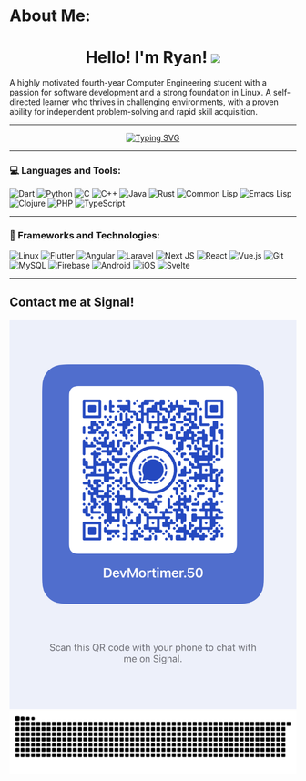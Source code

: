 # About Me:

<h1 align="center"><b>Hello! I'm Ryan!</b> <img src="https://media.giphy.com/media/hvRJCLFzcasrR4ia7z/giphy.gif" width="35"></h1>

A highly motivated fourth-year Computer Engineering student with a passion for software development and a strong foundation in Linux. A self-directed learner who thrives in challenging environments, with a proven ability for independent problem-solving and rapid skill acquisition.

---

<div align="center">
<a href="https://git.io/typing-svg"><img src="https://readme-typing-svg.demolab.com?font=Fira+Code&pause=1000&color=F75E3A&width=435&lines=Linux+and+Emacs+Enthusiast" alt="Typing SVG" /></a>
</div>

---

### 💻 Languages and Tools:

![Dart](https://img.shields.io/badge/dart-%230175C2.svg?style=for-the-badge&logo=dart&logoColor=white)
![Python](https://img.shields.io/badge/python-3670A0?style=for-the-badge&logo=python&logoColor=ffdd54)
![C](https://img.shields.io/badge/c-%2300599C.svg?style=for-the-badge&logo=c&logoColor=white)
![C++](https://img.shields.io/badge/c++-%2300599C.svg?style=for-the-badge&logo=c%2B%2B&logoColor=white)
![Java](https://img.shields.io/badge/java-%23ED8B00.svg?style=for-the-badge&logo=java&logoColor=white)
![Rust](https://img.shields.io/badge/rust-%23000000.svg?style=for-the-badge&logo=rust&logoColor=white)
![Common Lisp](https://img.shields.io/badge/common%20lisp-%23333333.svg?style=for-the-badge&logo=lisp&logoColor=white)
![Emacs Lisp](https://img.shields.io/badge/emacs%20lisp-%237F5AB6.svg?style=for-the-badge&logo=gnu-emacs&logoColor=white)
![Clojure](https://img.shields.io/badge/clojure-%235A9442.svg?style=for-the-badge&logo=clojure&logoColor=white)
![PHP](https://img.shields.io/badge/php-%23777BB4.svg?style=for-the-badge&logo=php&logoColor=white)
![TypeScript](https://img.shields.io/badge/typescript-%23007ACC.svg?style=for-the-badge&logo=typescript&logoColor=white)

---

### 🚀 Frameworks and Technologies:

![Linux](https://img.shields.io/badge/Linux-FCC624?style=for-the-badge&logo=linux&logoColor=black)
![Flutter](https://img.shields.io/badge/Flutter-%2302569B.svg?style=for-the-badge&logo=Flutter&logoColor=white)
![Angular](https://img.shields.io/badge/angular-%23DD0031.svg?style=for-the-badge&logo=angular&logoColor=white)
![Laravel](https://img.shields.io/badge/laravel-%23FF2D20.svg?style=for-the-badge&logo=laravel&logoColor=white)
![Next JS](https://img.shields.io/badge/Next-black?style=for-the-badge&logo=next.js&logoColor=white)
![React](https://img.shields.io/badge/react-%2320232a.svg?style=for-the-badge&logo=react&logoColor=%2361DAFB)
![Vue.js](https://img.shields.io/badge/vuejs-%2335495e.svg?style=for-the-badge&logo=vuedotjs&logoColor=%234FC08D)
![Git](https://img.shields.io/badge/git-%23F05033.svg?style=for-the-badge&logo=git&logoColor=white)
![MySQL](https://img.shields.io/badge/mysql-%2300f.svg?style=for-the-badge&logo=mysql&logoColor=white)
![Firebase](https://img.shields.io/badge/firebase-%23039BE5.svg?style=for-the-badge&logo=firebase)
![Android](https://img.shields.io/badge/Android-3DDC84?style=for-the-badge&logo=android&logoColor=white)
![iOS](https://img.shields.io/badge/iOS-000000?style=for-the-badge&logo=ios&logoColor=white)
![Svelte](https://img.shields.io/badge/svelte-%23f1413d.svg?style=for-the-badge&logo=svelte&logoColor=white)

---

## Contact me at Signal!
<div align="center">
	<img src="signal.png" alt="signal-qr" />
</div>

<picture>
  <source media="(prefers-color-scheme: dark)" srcset="github-contribution-grid-snake-dark.svg" />
  <source media="(prefers-color-scheme: light)" srcset="github-contribution-grid-snake.svg" />
  <img alt="github-snake" src="github-contribution-grid-snake.svg" />
</picture>
